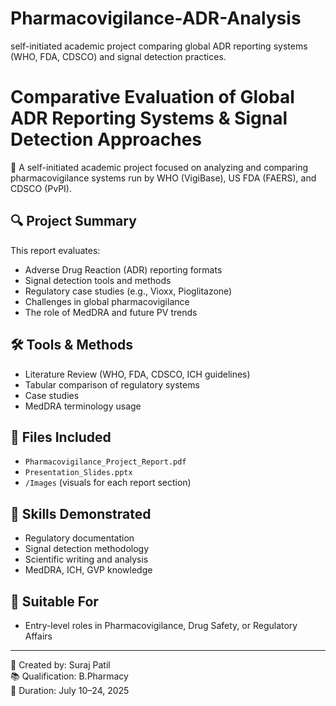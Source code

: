 # Pharmacovigilance-ADR-Analysis
 self-initiated academic project comparing global ADR reporting systems (WHO, FDA, CDSCO) and signal detection practices.
# Comparative Evaluation of Global ADR Reporting Systems & Signal Detection Approaches

📄 A self-initiated academic project focused on analyzing and comparing pharmacovigilance systems run by WHO (VigiBase), US FDA (FAERS), and CDSCO (PvPI).

## 🔍 Project Summary
This report evaluates:
- Adverse Drug Reaction (ADR) reporting formats
- Signal detection tools and methods
- Regulatory case studies (e.g., Vioxx, Pioglitazone)
- Challenges in global pharmacovigilance
- The role of MedDRA and future PV trends

## 🛠 Tools & Methods
- Literature Review (WHO, FDA, CDSCO, ICH guidelines)
- Tabular comparison of regulatory systems
- Case studies
- MedDRA terminology usage

## 📁 Files Included
- `Pharmacovigilance_Project_Report.pdf`
- `Presentation_Slides.pptx`
- `/Images` (visuals for each report section)

## 🧠 Skills Demonstrated
- Regulatory documentation
- Signal detection methodology
- Scientific writing and analysis
- MedDRA, ICH, GVP knowledge

## 💼 Suitable For
- Entry-level roles in Pharmacovigilance, Drug Safety, or Regulatory Affairs

---

👤 Created by: Suraj Patil  
📚 Qualification: B.Pharmacy  
📅 Duration: July 10–24, 2025
